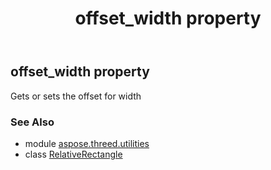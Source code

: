﻿---
title: offset_width property
second_title: Aspose.3D for Python via .NET API References
description: 
type: docs
weight: 60
url: /python-net/aspose.threed.utilities/relativerectangle/offset_width/
is_root: false
---

## offset_width property


Gets or sets the offset for width

### See Also
* module [aspose.threed.utilities](../../)
* class [RelativeRectangle](/3d/python-net/aspose.threed.utilities/relativerectangle)
